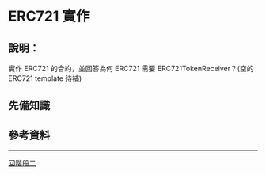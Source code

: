 # ERC721 實作

## 說明：
實作 ERC721 的合約，並回答為何 ERC721 需要 ERC721TokenReceiver？(空的 ERC721 template 待補)

## 先備知識

## 參考資料

---
[回階段二](./README.md)